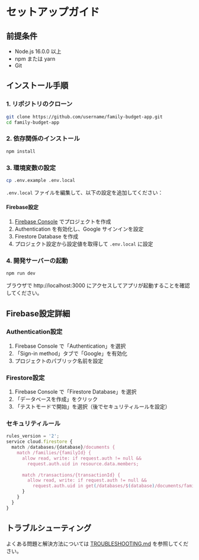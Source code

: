 # セットアップガイド

## 前提条件

- Node.js 16.0.0 以上
- npm または yarn
- Git

## インストール手順

### 1. リポジトリのクローン

```bash
git clone https://github.com/username/family-budget-app.git
cd family-budget-app
```

### 2. 依存関係のインストール

```bash
npm install
```

### 3. 環境変数の設定

```bash
cp .env.example .env.local
```

`.env.local` ファイルを編集して、以下の設定を追加してください：

#### Firebase設定

1. [Firebase Console](https://console.firebase.google.com/) でプロジェクトを作成
2. Authentication を有効化し、Google サインインを設定
3. Firestore Database を作成
4. プロジェクト設定から設定値を取得して `.env.local` に設定

### 4. 開発サーバーの起動

```bash
npm run dev
```

ブラウザで http://localhost:3000 にアクセスしてアプリが起動することを確認してください。

## Firebase設定詳細

### Authentication設定

1. Firebase Console で「Authentication」を選択
2. 「Sign-in method」タブで「Google」を有効化
3. プロジェクトのパブリック名前を設定

### Firestore設定

1. Firebase Console で「Firestore Database」を選択
2. 「データベースを作成」をクリック
3. 「テストモードで開始」を選択（後でセキュリティルールを設定）

### セキュリティルール

```javascript
rules_version = '2';
service cloud.firestore {
  match /databases/{database}/documents {
    match /families/{familyId} {
      allow read, write: if request.auth != null && 
        request.auth.uid in resource.data.members;
      
      match /transactions/{transactionId} {
        allow read, write: if request.auth != null && 
          request.auth.uid in get(/databases/$(database)/documents/families/$(familyId)).data.members;
      }
    }
  }
}
```

## トラブルシューティング

よくある問題と解決方法については [TROUBLESHOOTING.md](TROUBLESHOOTING.md) を参照してください。
